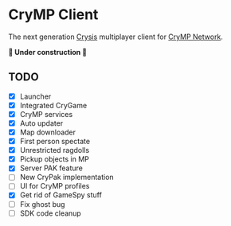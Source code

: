 # CryMP Client

The next generation [Crysis](https://en.wikipedia.org/wiki/Crysis_(video_game)) multiplayer client for
[CryMP Network](https://crymp.net).

**:construction: Under construction :construction:**

## TODO

- [x] Launcher
- [x] Integrated CryGame
- [x] CryMP services
- [x] Auto updater
- [x] Map downloader
- [x] First person spectate
- [x] Unrestricted ragdolls
- [x] Pickup objects in MP 
- [x] Server PAK feature
- [ ] New CryPak implementation
- [ ] UI for CryMP profiles
- [x] Get rid of GameSpy stuff
- [ ] Fix ghost bug
- [ ] SDK code cleanup
